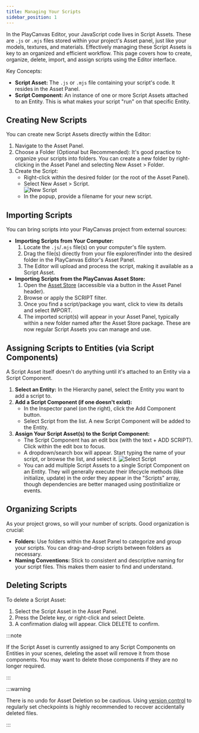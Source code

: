 ```yaml
---
title: Managing Your Scripts
sidebar_position: 1
---
```


In the PlayCanvas Editor, your JavaScript code lives in Script Assets. These are `.js` or `.mjs` files stored within your project's Asset panel, just like your models, textures, and materials. Effectively managing these Script Assets is key to an organized and efficient workflow. This page covers how to create, organize, delete, import, and assign scripts using the Editor interface.

Key Concepts:

* **Script Asset:** The `.js` or `.mjs` file containing your script's code. It resides in the Asset Panel.
* **Script Component:** An instance of one or more Script Assets attached to an Entity. This is what makes your script "run" on that specific Entity.

## Creating New Scripts

You can create new Script Assets directly within the Editor:

1. Navigate to the Asset Panel.
2. Choose a Folder (Optional but Recommended): It's good practice to organize your scripts into folders. You can create a new folder by right-clicking in the Asset Panel and selecting New Asset > Folder.
3. Create the Script:
    * Right-click within the desired folder (or the root of the Asset Panel).
    * Select New Asset > Script.  
    ![New Script](/img/user-manual/scripting/new-script.png)
    * In the popup, provide a filename for your new script.

## Importing Scripts

You can bring scripts into your PlayCanvas project from external sources:

* **Importing Scripts from Your Computer:**
    1. Locate the `.js`/`.mjs` file(s) on your computer's file system.
    2. Drag the file(s) directly from your file explorer/finder into the desired folder in the PlayCanvas Editor's Asset Panel.
    3. The Editor will upload and process the script, making it available as a Script Asset.
* **Importing Scripts from the PlayCanvas Asset Store:**
    1. Open the [Asset Store](/user-manual/assets/asset-store/) (accessible via a button in the Asset Panel header).
    2. Browse or apply the SCRIPT filter.
    3. Once you find a script/package you want, click to view its details and select IMPORT.
    4. The imported script(s) will appear in your Asset Panel, typically within a new folder named after the Asset Store package. These are now regular Script Assets you can manage and use.

## Assigning Scripts to Entities (via Script Components)

A Script Asset itself doesn't do anything until it's attached to an Entity via a Script Component.

1. **Select an Entity:** In the Hierarchy panel, select the Entity you want to add a script to.
2. **Add a Script Component (if one doesn't exist):**
    * In the Inspector panel (on the right), click the Add Component button.
    * Select Script from the list. A new Script Component will be added to the Entity.
3. **Assign Your Script Asset(s) to the Script Component:**
    * The Script Component has an edit box (with the text + ADD SCRIPT). Click within the edit box to focus.
    * A dropdown/search box will appear. Start typing the name of your script, or browse the list, and select it.
    ![Select Script](/img/user-manual/scripting/select-script.png)
    * You can add multiple Script Assets to a single Script Component on an Entity. They will generally execute their lifecycle methods (like initialize, update) in the order they appear in the "Scripts" array, though dependencies are better managed using postInitialize or events.

## Organizing Scripts

As your project grows, so will your number of scripts. Good organization is crucial:

* **Folders:** Use folders within the Asset Panel to categorize and group your scripts. You can drag-and-drop scripts between folders as necessary.
* **Naming Conventions:** Stick to consistent and descriptive naming for your script files. This makes them easier to find and understand.

## Deleting Scripts

To delete a Script Asset:

1. Select the Script Asset in the Asset Panel.
2. Press the Delete key, or right-click and select Delete.
3. A confirmation dialog will appear. Click DELETE to confirm.

:::note

If the Script Asset is currently assigned to any Script Components on Entities in your scenes, deleting the asset will remove it from those components. You may want to delete those components if they are no longer required.

:::

:::warning

There is no undo for Asset Deletion so be cautious. Using [version control](/user-manual/editor/version-control/) to regularly set checkpoints is highly recommended to recover accidentally deleted files.

:::
